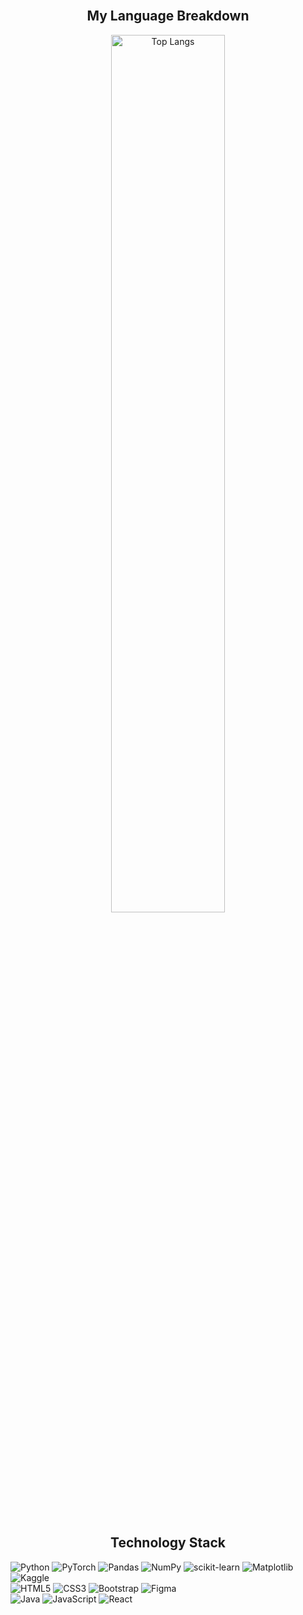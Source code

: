 <br>
<h2 align="center"> My Language Breakdown </h2>

<p align="center">  
  
<img alt="Top Langs" width="60%" src="https://github-readme-stats.vercel.app/api/top-langs/?username=melodyc86&layout=compact"/>

</p>


<br>
<h2 align="center">Technology Stack </h2>

<p align="left">
   <!-- Python + Machine Learning -->
  <img alt="Python" src="https://img.shields.io/badge/-Python-3776AB?logo=python&logoColor=white&style=flat">  
  <img alt="PyTorch" src="https://img.shields.io/badge/PyTorch-%23EE4C2C.svg?logo=pytorch&logoColor=white">
  <img alt="Pandas" src="https://img.shields.io/badge/pandas-%23150458.svg?logo=pandas&logoColor=white">
  <img alt="NumPy" src="https://img.shields.io/badge/numpy-%23013243.svg?logo=numpy&logoColor=white">
  <img alt= "scikit-learn" src= "https://img.shields.io/badge/scikit--learn-%23F7931E.svg?logo=scikit-learn&logoColor=white">
  <img alt="Matplotlib" src="https://img.shields.io/badge/Matplotlib-%23ffffff.svg?logo=Matplotlib&logoColor=black">
  <img alt="Kaggle"src="https://img.shields.io/badge/Kaggle-035a7d?logo=kaggle&logoColor=white">
  
<br>
  <!-- Web Dev -->
  <img alt="HTML5" src="https://img.shields.io/badge/-HTML5-E34F26?logo=html5&logoColor=white&style=flat">
  <img alt="CSS3" src="https://img.shields.io/badge/css3-%231572B6.svg?logo=css3&logoColor=white">
  <img alt="Bootstrap" src="https://img.shields.io/badge/-Bootstrap-7952B3?logo=bootstrap&logoColor=white&style=flat">
  <img alt="Figma" src="https://img.shields.io/badge/figma-%23F24E1E.svg?logo=figma&logoColor=white">
 <br> 
 <!-- Java Family -->
  <img alt="Java" src="https://img.shields.io/badge/-Java-ED8B00?logo=Java&logoColor=white&style=flat">
  <img alt="JavaScript" src="https://img.shields.io/badge/-JavaScript-F7DF1E?logo=javascript&logoColor=white&style=flat">
  <img alt="React" src="https://img.shields.io/badge/-React-61DAFB?logo=React&logoColor=white&style=flat">
   
</p>
